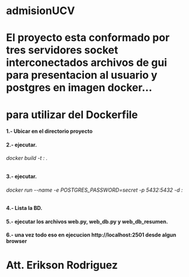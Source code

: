 # admisionUCV
# El proyecto esta conformado por tres servidores socket interconectados archivos de gui para presentacion al usuario y postgres en imagen docker...

#  para utilizar del Dockerfile
####   1.- Ubicar en el directorio proyecto 
####   2.- ejecutar. 
######	 docker build -t <nombre-imagen>:<tag-version> .
####   3.- ejecutar.
######    docker run --name <nombre-container> -e POSTGRES_PASSWORD=secret -p 5432:5432 -d <nombre-imagen>:<tag-version>
####   4.- Lista la BD.
####   5.- ejecutar los archivos web.py, web_db.py y web_db_resumen.
####   6.- una vez todo eso en ejecucion http://localhost:2501 desde algun browser

# Att. Erikson Rodriguez